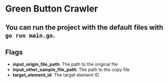 # Green Button Crawler

## You can run the project with the default files with `go run main.go`.

## Flags

- **input_origin_file_path**: The path to the original file
- **input_other_sample_file_path**: The path to the copy file
- **target_element_id**: The target element ID
